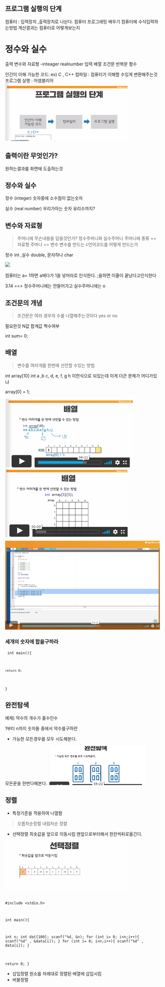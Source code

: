 ##  프로그램 실행의 단계

컴퓨터 : 입력장치 ,출력장치로 나뉜다.
컴퓨터 프로그래밍 배우기 컴퓨터에 수식입력하는방법
계산결과는 컴퓨터로 어떻게보는지

<h1>정수와 실수</h1>
출력
변수와 자료형 -inteager realnumber
입력 배열
조건문 
반복문 함수


인간이 이해 가능한 코드: ex) C , C++
컴파일 : 컴퓨터가 이해할 수있게 변환해주는것
프로그램 실행 : 어셈블리어
<img src= "/program.PNG">

## 출력이란 무엇인가?
원하는결과를 화면에 도출하는것

## 정수와 실수
정수 (integer)
숫자중에 소수점이 없는숫자

실수 (real number)
우리가아는 숫자 유리수까지?

## 변수와 자료형
>주머니에 무슨내용을 담을것인가?
정수주머니와 실수주머니
주머니에 종류 == 자료형
주머니 == 변수
변수를 만드는 c언어코드를 어떻게 만드는가

정수 int ,실수 double, 문자하나 char

<img src="/정수와 실수.PNG">

 컴퓨터는 a= 1하면 a에다가 1을 넣어라로 인식한다.
 ;을하면 이줄이 끝났다고인식한다

3.14 ==> 정수주머니에는 안들어가고 실수주머니에는 o

## 조건문의 개념
>조건문은 여러 경우의 수를 나열해주는것이다
yes or no


필요한것
N값
합계값
짝수여부

int sum= 0;

## 배열
> 변수를 여러개를 한번에 선언할 수있는 방법

int array[10]
int a ,b c, d, e, f, g h
이런식으로 되있는데 이게 더큰 문제가 어디가있냐

array[0] = 1;

<img src ="/배열.PNG">
<img src ="/배열2.PNG">
<img src ="/배열3.PNG">


### 세개의 숫자에 합을구하라
<code> int main(){

    return 0;
}  </code>


## 완전탐색
예제) 약수의 개수가 홀수인수

1부터 n까지 숫자들 중에서 약수를구하란


* 가능한 모든경우를 모두 시도해본다.

모든문을 한번다해본다.
<img src ="/완전탐색.PNG">



## 정렬
* 특정기준을 적용하여 나열함
> 오름차순정렬 내림차순 정렬

* 선택정렬
최솟값을 앞으로 이동시킴
맨앞으로부터해서 한칸씩뒤로옮긴다.
<img src ="/선택정렬.PNG">
<code> 

#include <stdio.h>

int main(){

int n;
int dat[100];
scanf("%d, &n);
for (int i= 0; i<n;i++){
    scanf("%d" , &data[i]);
}
for (int i= 0; i<n;i++){
    scanf("%d" , data[i]);
}


return 0;
}  </code>
* 삽입정렬
원소를 차례대로 정렬된 배열에 삽입시킴
* 버블정렬

